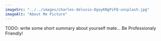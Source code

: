 ```yaml
---
imageSrc: "../../images/charles-deluvio-DgoyKNgPiFQ-unsplash.jpg"
imageAlt: "About Me Picture"
---
```


TODO: write some short summary about yourself mate...
Be Professionaly Friendly!